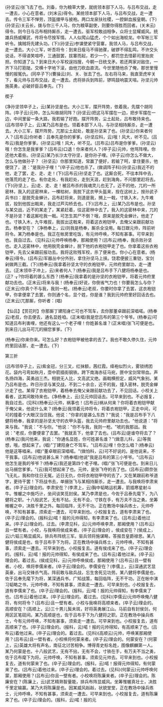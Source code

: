 <!-- { "loadSidebar": true } -->
(孙坚云)张飞去了也。刘备，你为粮草大使，就统领本部下人马，与吕布交战，走一遭去，小心在意者。(刘末云)得令。某统领本部下人马，与吕布交战，走一遭去。传令三军不惮劳，顶盔擐甲与披袍。两口龙泉扶社稷，一腔鲜血报皇朝。(下)(孙坚云)关云长，拨与你三千人马，你为粮草副使，则要你得胜而回者。(关末云)得令。则今日与吕布相持厮杀，走一遭去。驱军校敢战相争，众将士显耀威风。统雄兵扬威耀武，传将令尽按军情。人人似爬山猛虎，个个如出海蛟龙。中军帐三军听令。擒贼将先建头功。(下)(孙坚云)参谋使紧守营寨，我领人马，与吕布交战，走一遭去。大小三军，听吾将令：到来日瘦马不得驰骤，破锣不得乱鸣，不许交头说话，不得语笑喧呼，三通鼓罢，拔寨而起，若少一个，都罚您去惜薪司里抬炭担。你知道了么？到来日大小军校逞挡搜，今朝一日统戈矛。若还两家对敌住，一齐下马打筋陡。交横十字地下滚，由他刀砍血直流。今世里随他杀了俺，那世里慢慢的报冤仇。(同卒子下)(曹操云)刘、关、张去了也。左右将马来，我直至虎牢关下，看元帅与吕布交战，走一遭去。虎将排兵到阵前，锣鸣鼓响震天喧。孙坚元帅施英勇，必破奸臣吕奉先。(下)

楔子

(净孙坚领卒子上，云)某孙坚是也。大小三军，摆开阵势，依着我，先摆个胡同阵。(卒子云)元帅，怎么叫做胡同阵？(孙坚云)把这马军摆在一边，把步军摆在一边，中间里留一条大路，我若输了好跑。摆开阵势，尘土起处，吕布敢待来也。(吕布领卒子上，云)某乃吕布是也。领着本部下人马，与孙坚相持厮杀，走一遭去。大小三军，摆开阵势，兀那尘土起处，敢是孙坚来了也。(孙坚云)你来者何人？(吕布云)你听者：吕奉先是你的爹爹。(孙坚应科，云)哦！风大，听不见。(吕布云)我是你爹爹。(孙坚云)哦！风大，听不见。(吕布云)吕布是你爹爹。(孙坚云)哦！你怎生是我爹爹？(吕布云)口退！你来者何人？(卒子云)元帅，他骂阵哩。你还他大着些。(孙坚云)某乃长沙太守孙坚，是你孙子哩。(卒子云)你怎么不做大，怎么与他做孙子？（孙坚云）你那里知道，常赢了便好，若输了呵，拿住要杀，他便饶了，道："是我孙子哩！"(卒子云)他也杀了。(做调阵子科)(孙坚云)我近不的他，走了罢，走、走、走！(下)(吕布云)孙坚走了也。这厮合死，不往本阵中去，他落荒的走了也。有你走处，有我赶处，走到天涯，赶到海角，不问那里赶将去。(下)(孙坚上，云)走、走、走！被吕布杀的我魂灵儿也无了。近不的他，兀的一所密林，我入的这密林来，一棵枯树，我脱下这衣甲头盔来，拴在这树上，按孙武子兵书曰：是脱壳金蝉计。吕布赶将来，则道是我，搠上一戟，寸铁入木，九牛难拔，投到他拔出戟来，我走过芦沟桥去也。(下)(吕布上，云)某乃吕布是也。孙坚与某交战，近不的某走了，某紧赶着，往这密林中去了。我入的这密林中来，兀的不是孙坚？着这厮吃我一戟。可怎生其尸不倒？哦，原来是脱壳金蝉计。他走了也。寸铁入木，九牛难拔，我拔出这戟来，将着这衣袍铠甲，去俺父亲跟前献功去。杨奉安在？（净杨奉上，云)则我是杨奉，厮杀全没用。每日跟元帅，阵前听将令。某乃杨奉是也。我正在帐房里吃饭，有元帅呼唤，不知有甚事。可早来到也。我自过去。（见科云)元帅呼唤杨奉，那厢使用？(吕布云)杨奉，我杀败孙坚也。走入这密林中，他用脱壳金蝉计，脱下他的衣袍铠甲走了也。你拿着这些衣袍铠甲，先去父亲跟前报功去。我将这败残军校，杀了便来也。你小心在意者。(杨奉云)得令。(吕布云)军器丛中分外别，拿住孙坚马上挟。饶君便披三重铠，宝剑剁做两三截。(下)(杨奉云)我拿着孙坚太守的衣袍铠甲，元帅府里献功，走一遭去。(正末领卒子冲上，云)来者何人？(杨奉云)我是吕布手下八健将杨奉是也。(正?
┰?你将着的甚么东西？(杨奉云)我拿着的是孙坚的衣袍铠甲，将着元帅府里献功去也。(正末云)将来与我！(杨奉云)好说，你倒省气力也！你要我怎么与你？(正末云)你真个不与我，我则一枪。(杨奉云)老叔，你要时你拿了去罢，这衣袍铠甲，你拿便拿了去罢，你则通个名，显个姓，你是谁？我到元帅府里好回话去也。(正末云)兀那厮，你听者：(唱)

【仙吕】【赏花时】你那厮丁建阳身亡可也不驾车，去你那董卓跟前深唱喏。(杨奉云)老叔，你去便去，通名显姓咱。(正末唱)我是您吕布的第三个爷爷。(杨奉云)可知道吕布利害哩，他还有这么一个老子哩！你姓甚名谁？(正末唱)张飞可便是也。到来日儿出马可兀的搦您爹爹。(下)

(杨奉云)你来你来。可怎么好？衣袍铠甲被他拿的去了。我也不敢久停久住，元帅府里回话那，走一遭去。(下)

第三折

(吕布领卒子上，云)紫金冠，分三叉，红抹额，茜红霞。绛袍似烈火，雾锁绣团花。袋内弓弯如秋月，壶中箭插街钢铁。跨下南海赤征马宛，匣中宝剑常带血。声名扬四海，英勇战三杰。相貌无人比，文高武又绝。画戟横担定，威风气象别。某乃吕布是也。昨日孙坚与某交战，不到二十余合，近不的我，撞入密林，脱壳金蝉计走了也。某得了衣袍铠甲，着杨奉去俺父亲跟前献功去了，不见回话。小校关上看者，这其间敢待来也。(净杨奉上，云)见元帅回话去。可早来到也。不必报复，我自过去。(见科)(杨奉云)元帅，祸事也！(吕布云)祸从何来？你将着衣袍铠甲献于俺父亲，他说什么来？(杨奉云)我领着元帅将令，将着衣袍铠甲，正走中间，可可的撞着个大眼汉当住我。他说："你拿的是甚么东西？"我说："我是吕布手下八健将杨奉，我拿的是孙坚太守的衣甲头盔，我去元帅府里献功去也。"他说道："将来与我。"我说："不与你。"他说："你不与我，我则一枪。"唬的我那战。我说："老叔，你要便拿了去罢。"我就丢下，他拿了去也。(吕布云)是谁夺将去了？(杨奉云)我问他来，我说："你通名显姓，你可姓甚名谁？"(做意儿科，云)等我想，哦，想起来了。(唱)"丁建阳身亡不驾车。"(吕布云)哩！你怎么唱？(杨奉云)他是这等唱来。(唱)"董卓眼前深唱喏。"(做怕科，云)可不好说的。是他说来，不干我事。(吕布云)他说甚么来？(杨奉唱)他说"我是吕布的第三小爷爷。"(吕布云)他怎生是我的爷爷？(杨奉云)我还是第四个老子哩。(唱)"张飞可便是也。到来日儿出马搦您爹爹。"(云)我可想起来了也。元帅，是张飞夺的去了也。(吕布云)颇奈张飞无礼，我和你往日无冤。近日无仇，你将衣袍铠甲夺的去了，又在某跟前称爷道字，更待干罢！下将战书去，单搦张飞与某相持厮杀，走一遭去。与我唤将李肃来者。(卒子云)理会的。李肃安在？(李肃上，云)胸中韬略运机筹，箭插寒星射斗牛。惟幄之中施巧计，坐间谈笑觅封侯。某乃李肃是也，今佐于吕泰先麾下，为八健将之职。十八般武艺，无有不拈，无有不会，寸铁在手，有万夫不当之勇。坐筹帷幄之中，决胜千里之外。每回临阵，无不干功。正在教场中操兵练士，元帅呼唤，不知有甚事，须索走一遭去，可早来到也。小校报复去，道有李肃来了也。(卒子云)理会的。(报科云)喏！报的元帅得知，有李肃来了也。(吕布云)着他过来。(卒子云)理会的。过去。(李肃见科，云)元帅呼唤李肃，那厢使用？(吕布云)且一壁有者。小校，与我唤将侯成来者。(卒子云)理会的
。侯成安在？(侯成上，云)六韬三略显威风，排兵布阵统三军。驱兵领将施谋略，答报吾皇爵禄思。某八健将侯成是也，佐于吕布手下为将。正在教场中操兵练士，元帅呼唤，不知有甚事，须索走一遭去。可早来到也。小校报复去。道有侯戌来了也。(卒子云)理会的。(报科，云)喏！报的元帅得知，有侯成来了也。(吕布云)着他过来。(卒子云)理会的。着过去。(侯成见科，云)元帅呼唤侯成，那厢使用？(吕布云)且一壁有者。小校，唤将李儒来者。(卒子云)理会的。李儒安在？(李儒上，云)深通武艺显英豪，出马交锋杀气高。阵前敢与敌兵战，忘生舍死见功劳。某八健将李儒是也，佐于吕奉先麾下为将，某深通兵书，广知战策，每回临阵，无不干功。正在帐中演习韬略之书，元帅呼唤，不知有甚事，须索走一遭去。可早来到也。小校报复去，道有李儒来了也。(卒子云)理会的。(报科，云)喏！报的元帅得知，有李儒来了也。(吕布云)着他过来。(卒子云)理会的。着过去。(见科)(李儒云)元帅呼唤俺八健将，有何将令？(吕布云)且一壁有者。小校与我唤将高顺来者。(卒子云)理会的。高顺安在？(高顺上，云)三十男儿鬓未斑，好将英勇展江山。马前自有封侯剑，何用区区笔砚间。某乃高顺是也，佐于吕布手下为八健将之职。正在教场中操兵练士，今有元帅呼唤，不知有甚事，须索走一遭去。可早来到也。小校报复去，道有高顺来了也。(卒子云)理会的。(报科，云)喏！报的元帅得知，有高顺来了也。(吕布云)着他过来。(卒子云)理会的。着过去。(见科)(高顺云)元帅，呼唤某那厢使用？(吕布云)且一壁有者。小校唤将何蒙来者。(卒子云)理会的。何蒙安在？(何蒙上，云)英雄大将有声名，南征北讨苦相争。博得青史标名姓，图像麒麟第一人。某乃何蒙是也，十八般武艺，无有不拈，无有不会，寸铁在手，有万夫不当之勇，佐于吕布麾下为将。元帅呼唤，不知有甚事，须索见元帅去。可早来到也。小校报复去，道有何蒙来了也。(卒子云)理会的。(报科，云)喏！报得元帅得知，有何蒙来了也。(吕布云)着他过来。(卒子云)理会的。着过去。(见科)(何蒙云)元帅呼唤何蒙，那厢使用？(吕布云)你且一壁有者。小校唤将陈廉来者。(卒子云)理会的。陈廉安在？(陈廉上，云)武艺精熟智量能，排兵布阵显威风。坐筹惟幄真壮士，决胜千里定输赢。某乃大将陈廉是也。因某威风赳赳，状貌堂堂，正在教场中操兵练士，元帅呼唤，不知有甚事，须索走一遭去。可早来到也。小校报复去，道有陈廉来了也。(卒子云)理会的。(报科，云)喏！报的元
